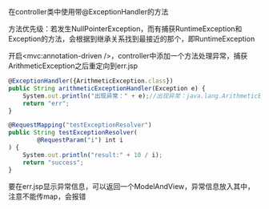 在controller类中使用带@ExceptionHandler的方法



方法优先级：若发生NullPointerException，而有捕获RuntimeException和Exception的方法，会根据到继承关系找到最接近的那个，即RuntimeException



开启<mvc:annotation-driven />，controller中添加一个方法处理异常，捕获ArithmeticException之后重定向到err.jsp

```javascript
@ExceptionHandler({ArithmeticException.class})
public String arithmeticExceptionHandler(Exception e) {
    System.out.println("出现异常：" + e);//出现异常：java.lang.ArithmeticException: / by zero
    return "err";
}

@RequestMapping("testExceptionResolver")
public String testExceptionResolver(
        @RequestParam("i") int i
) {
    System.out.println("result:" + 10 / i);
    return "success";
}
```

要在err.jsp显示异常信息，可以返回一个ModelAndView，异常信息放入其中，注意不能传map，会报错